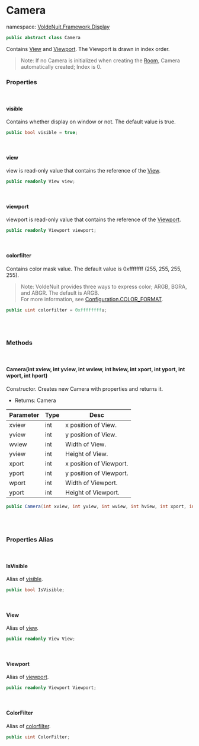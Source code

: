 # Camera

namespace: [VoldeNuit.Framework.Display](/Display/Display.md)

```C#
public abstract class Camera
```

Contains [View](./View.md) and [Viewport](./Viewport.md). The Viewport is drawn in index order.

>Note: If no Camera is initialized when creating the [Room](./Room.md), Camera automatically created; Index is 0.

### Properties

</br>

#### visible
Contains whether display on window or not. The default value is true.

```C#
public bool visible = true;
```

</br>

#### view
view is read-only value that contains the reference of the [View](./View.md).
```C#
public readonly View view;
```

</br>

#### viewport
viewport is read-only value that contains the reference of the [Viewport](./Viewport.md).
```C#
public readonly Viewport viewport;
```

</br>

#### colorfilter
Contains color mask value. The default value is 0xffffffff (255, 255, 255, 255).

>Note: VoldeNuit provides three ways to express color; ARGB, BGRA, and ABGR. The default is ARGB.\
>For more information, see [Configuration.COLOR_FORMAT](/Configuration.md#color-format).

```C#
public uint colorfilter = 0xffffffffu;
```

</br></br>

### Methods

</br>

#### Camera(int xview, int yview, int wview, int hview, int xport, int yport, int wport, int hport)
Constructor. Creates new Camera with properties and returns it.

- Returns: Camera

|Parameter|Type|Desc|
|---|---|---|
|xview|int|x position of View.|
|yview|int|y position of View.|
|wview|int|Width of View.|
|yview|int|Height of View.|
|xport|int|x position of Viewport.|
|yport|int|y position of Viewport.|
|wport|int|Width of Viewport.|
|yport|int|Height of Viewport.|

```C#
public Camera(int xview, int yview, int wview, int hview, int xport, int yport, int wport, int hport) {}
```

</br></br>

### Properties Alias

</br>

#### IsVisible
Alias of [visible](visible).

```C#
public bool IsVisible;
```

</br>

#### View
Alias of [view](view).
```C#
public readonly View View;
```

</br>

#### Viewport
Alias of [viewport](viewport).
```C#
public readonly Viewport Viewport;
```

</br>

#### ColorFilter
Alias of [colorfilter](colorfilter).
```C#
public uint ColorFilter;
```
